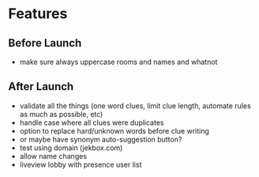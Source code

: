 # Features

## Before Launch
- make sure always uppercase rooms and names and whatnot

## After Launch
- validate all the things (one word clues, limit clue length, automate rules as much as possible, etc)
- handle case where all clues were duplicates
- option to replace hard/unknown words before clue writing
- or maybe have synonym auto-suggestion button?
- test using domain (jekbox.com)
- allow name changes
- liveview lobby with presence user list
